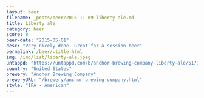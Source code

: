 ```yaml
---
layout: beer
filename: _posts/beer/2016-11-09-liberty-ale.md
title: Liberty ale
category: beer
score: 8
beer-date: "2015-05-01"
desc: "Very nicely done. Great for a session beer"
permalink: /beer/:title.html
img: /img/list/liberty-ale.jpeg
untappd: "https://untappd.com/b/anchor-brewing-company-liberty-ale/5173"
country: "United States"
brewery: "Anchor Brewing Company"
breweryURL: "/brewery/anchor-brewing-company.html"
style: "IPA - American"
---
```

